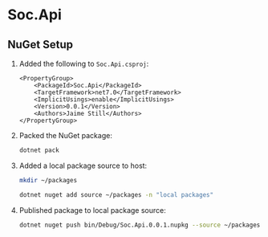 # Soc.Api

## NuGet Setup

1. Added the following to `Soc.Api.csproj`:

    ```csproj
    <PropertyGroup>
        <PackageId>Soc.Api</PackageId>
        <TargetFramework>net7.0</TargetFramework>
        <ImplicitUsings>enable</ImplicitUsings>
        <Version>0.0.1</Version>
        <Authors>Jaime Still</Authors>
    </PropertyGroup>
    ```
2. Packed the NuGet package:

    ```bash
    dotnet pack
    ```

3. Added a local package source to host:

    ```bash
    mkdir ~/packages

    dotnet nuget add source ~/packages -n "local packages"
    ```

4. Published package to local package source:

    ```bash
    dotnet nuget push bin/Debug/Soc.Api.0.0.1.nupkg --source ~/packages
    ```